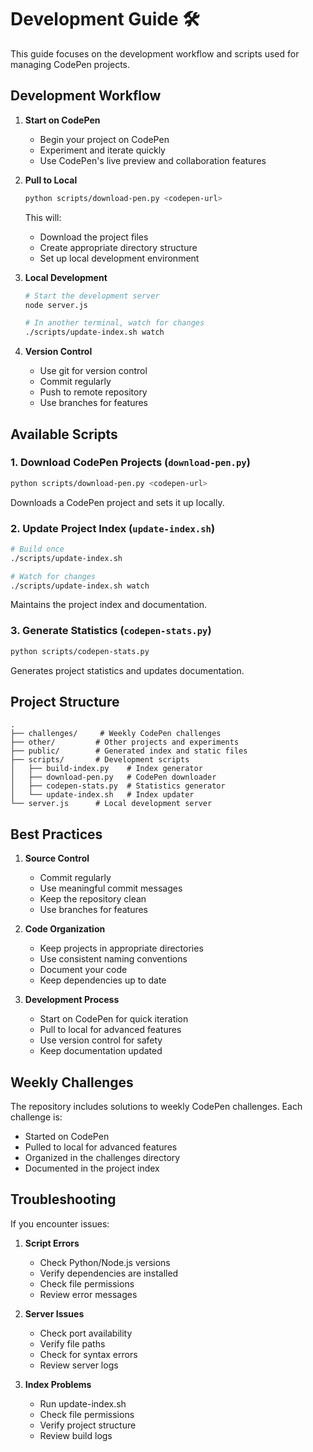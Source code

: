 # Development Guide 🛠️

This guide focuses on the development workflow and scripts used for managing CodePen projects.

## Development Workflow

1. **Start on CodePen**
   - Begin your project on CodePen
   - Experiment and iterate quickly
   - Use CodePen's live preview and collaboration features

2. **Pull to Local**
   ```bash
   python scripts/download-pen.py <codepen-url>
   ```
   This will:
   - Download the project files
   - Create appropriate directory structure
   - Set up local development environment

3. **Local Development**
   ```bash
   # Start the development server
   node server.js
   
   # In another terminal, watch for changes
   ./scripts/update-index.sh watch
   ```

4. **Version Control**
   - Use git for version control
   - Commit regularly
   - Push to remote repository
   - Use branches for features

## Available Scripts

### 1. Download CodePen Projects (`download-pen.py`)
```bash
python scripts/download-pen.py <codepen-url>
```
Downloads a CodePen project and sets it up locally.

### 2. Update Project Index (`update-index.sh`)
```bash
# Build once
./scripts/update-index.sh

# Watch for changes
./scripts/update-index.sh watch
```
Maintains the project index and documentation.

### 3. Generate Statistics (`codepen-stats.py`)
```bash
python scripts/codepen-stats.py
```
Generates project statistics and updates documentation.

## Project Structure

```
.
├── challenges/     # Weekly CodePen challenges
├── other/         # Other projects and experiments
├── public/        # Generated index and static files
├── scripts/       # Development scripts
│   ├── build-index.py    # Index generator
│   ├── download-pen.py   # CodePen downloader
│   ├── codepen-stats.py  # Statistics generator
│   └── update-index.sh   # Index updater
└── server.js      # Local development server
```

## Best Practices

1. **Source Control**
   - Commit regularly
   - Use meaningful commit messages
   - Keep the repository clean
   - Use branches for features

2. **Code Organization**
   - Keep projects in appropriate directories
   - Use consistent naming conventions
   - Document your code
   - Keep dependencies up to date

3. **Development Process**
   - Start on CodePen for quick iteration
   - Pull to local for advanced features
   - Use version control for safety
   - Keep documentation updated

## Weekly Challenges

The repository includes solutions to weekly CodePen challenges. Each challenge is:
- Started on CodePen
- Pulled to local for advanced features
- Organized in the challenges directory
- Documented in the project index

## Troubleshooting

If you encounter issues:

1. **Script Errors**
   - Check Python/Node.js versions
   - Verify dependencies are installed
   - Check file permissions
   - Review error messages

2. **Server Issues**
   - Check port availability
   - Verify file paths
   - Check for syntax errors
   - Review server logs

3. **Index Problems**
   - Run update-index.sh
   - Check file permissions
   - Verify project structure
   - Review build logs 